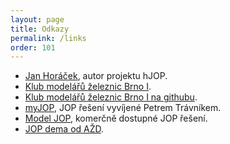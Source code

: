 ```yaml
---
layout: page
title: Odkazy
permalink: /links
order: 101
---
```


 * [Jan Horáček](http://apophis.cz/), autor projektu hJOP.
 * [Klub modelářů železnic Brno I](http://kmz-brno.cz/).
 * [Klub modelářů železnic Brno I na githubu](https://github.com/kmzbrnoI/).
 * [myJOP](http://jopka.cz/), JOP řešení vyvíjené Petrem Trávníkem.
 * [Model JOP](http://modeljop.cz/), komerčně dostupné JOP řešení.
 * [JOP dema od AŽD](https://www.azd.cz/media/ke-stazeni/).

